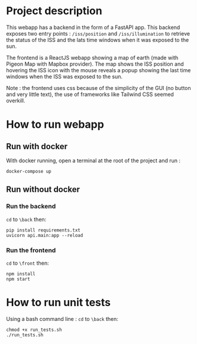 # Project description

This webapp has a backend in the form of a FastAPI app. 
This backend exposes two entry points : `/iss/position` and `/iss/illumination` to retrieve the status of the ISS and
the lats time windows when it was exposed to the sun.

The frontend is a ReactJS webapp showing a map of earth (made with Pigeon Map with Mapbox provider). The map shows the 
ISS position and hovering the ISS icon with the mouse reveals a popup showing
the last time windows when the ISS was exposed to the sun.

Note : the frontend uses css because of the simplicity of the GUI (no button and very little text), the use of 
frameworks like Tailwind CSS seemed overkill.

# How to run webapp
## Run with docker

With docker running, open a terminal at the root of the project and run :

```console
docker-compose up
```
## Run without docker

### Run the backend
`cd` to `\back` then:
```console
pip install requirements.txt
uvicorn api.main:app --reload
```
### Run the frontend
`cd` to `\front` then: 
```console
npm install
npm start
```
# How to run unit tests

Using a bash command line :
`cd` to `\back` then:
```console
chmod +x run_tests.sh
./run_tests.sh
```

